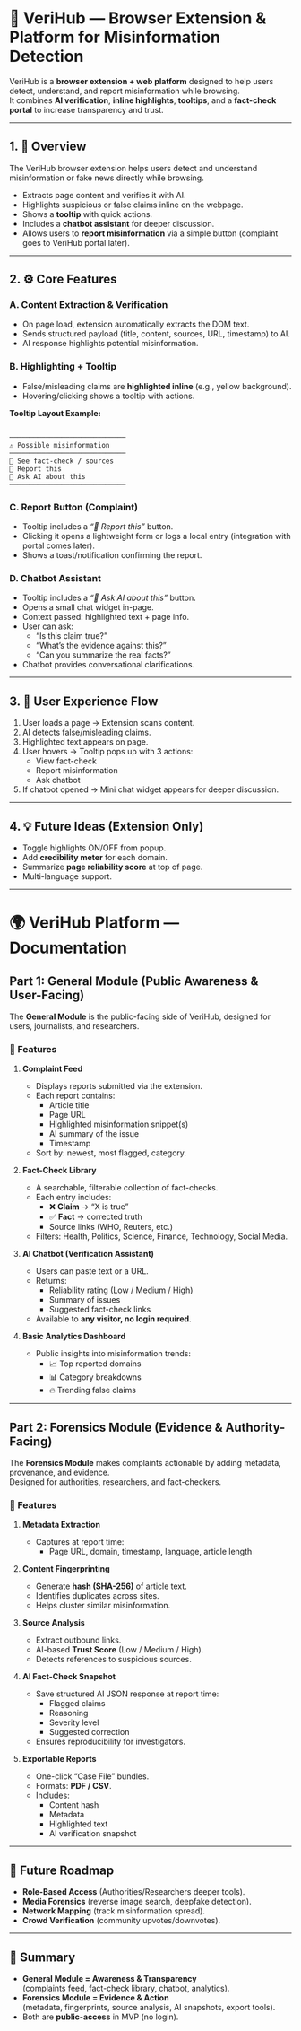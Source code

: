 # 🔎 VeriHub — Browser Extension & Platform for Misinformation Detection

VeriHub is a **browser extension + web platform** designed to help users detect, understand, and report misinformation while browsing.  
It combines **AI verification**, **inline highlights**, **tooltips**, and a **fact-check portal** to increase transparency and trust.

---

## 1. 📖 Overview

The VeriHub browser extension helps users detect and understand misinformation or fake news directly while browsing.

- Extracts page content and verifies it with AI.  
- Highlights suspicious or false claims inline on the webpage.  
- Shows a **tooltip** with quick actions.  
- Includes a **chatbot assistant** for deeper discussion.  
- Allows users to **report misinformation** via a simple button (complaint goes to VeriHub portal later).  

---

## 2. ⚙️ Core Features

### A. Content Extraction & Verification
- On page load, extension automatically extracts the DOM text.  
- Sends structured payload (title, content, sources, URL, timestamp) to AI.  
- AI response highlights potential misinformation.  

### B. Highlighting + Tooltip
- False/misleading claims are **highlighted inline** (e.g., yellow background).  
- Hovering/clicking shows a tooltip with actions.  

**Tooltip Layout Example:**
```

─────────────────────────────
⚠️ Possible misinformation
─────────────────────────────
📖 See fact-check / sources
🚨 Report this
💬 Ask AI about this
─────────────────────────────

```

### C. Report Button (Complaint)
- Tooltip includes a *“🚨 Report this”* button.  
- Clicking it opens a lightweight form or logs a local entry (integration with portal comes later).  
- Shows a toast/notification confirming the report.  

### D. Chatbot Assistant
- Tooltip includes a *“💬 Ask AI about this”* button.  
- Opens a small chat widget in-page.  
- Context passed: highlighted text + page info.  
- User can ask:  
  - “Is this claim true?”  
  - “What’s the evidence against this?”  
  - “Can you summarize the real facts?”  
- Chatbot provides conversational clarifications.  

---

## 3. 🧭 User Experience Flow
1. User loads a page → Extension scans content.  
2. AI detects false/misleading claims.  
3. Highlighted text appears on page.  
4. User hovers → Tooltip pops up with 3 actions:  
   - View fact-check  
   - Report misinformation  
   - Ask chatbot  
5. If chatbot opened → Mini chat widget appears for deeper discussion.  

---

## 4. 💡 Future Ideas (Extension Only)
- Toggle highlights ON/OFF from popup.  
- Add **credibility meter** for each domain.  
- Summarize **page reliability score** at top of page.  
- Multi-language support.  

---

# 🌍 VeriHub Platform — Documentation

## Part 1: General Module (Public Awareness & User-Facing)

The **General Module** is the public-facing side of VeriHub, designed for users, journalists, and researchers.

### 🔹 Features
1. **Complaint Feed**
   - Displays reports submitted via the extension.  
   - Each report contains:  
     - Article title  
     - Page URL  
     - Highlighted misinformation snippet(s)  
     - AI summary of the issue  
     - Timestamp  
   - Sort by: newest, most flagged, category.  

2. **Fact-Check Library**
   - A searchable, filterable collection of fact-checks.  
   - Each entry includes:  
     - ❌ **Claim** → “X is true”  
     - ✅ **Fact** → corrected truth  
     - Source links (WHO, Reuters, etc.)  
   - Filters: Health, Politics, Science, Finance, Technology, Social Media.  

3. **AI Chatbot (Verification Assistant)**
   - Users can paste text or a URL.  
   - Returns:  
     - Reliability rating (Low / Medium / High)  
     - Summary of issues  
     - Suggested fact-check links  
   - Available to **any visitor, no login required**.  

4. **Basic Analytics Dashboard**
   - Public insights into misinformation trends:  
     - 📈 Top reported domains  
     - 📊 Category breakdowns  
     - 🔥 Trending false claims  

---

## Part 2: Forensics Module (Evidence & Authority-Facing)

The **Forensics Module** makes complaints actionable by adding metadata, provenance, and evidence.  
Designed for authorities, researchers, and fact-checkers.

### 🔹 Features
1. **Metadata Extraction**
   - Captures at report time:  
     - Page URL, domain, timestamp, language, article length  

2. **Content Fingerprinting**
   - Generate **hash (SHA-256)** of article text.  
   - Identifies duplicates across sites.  
   - Helps cluster similar misinformation.  

3. **Source Analysis**
   - Extract outbound links.  
   - AI-based **Trust Score** (Low / Medium / High).  
   - Detects references to suspicious sources.  

4. **AI Fact-Check Snapshot**
   - Save structured AI JSON response at report time:  
     - Flagged claims  
     - Reasoning  
     - Severity level  
     - Suggested correction  
   - Ensures reproducibility for investigators.  

5. **Exportable Reports**
   - One-click “Case File” bundles.  
   - Formats: **PDF / CSV**.  
   - Includes:  
     - Content hash  
     - Metadata  
     - Highlighted text  
     - AI verification snapshot  

---

## 🔮 Future Roadmap
- **Role-Based Access** (Authorities/Researchers deeper tools).  
- **Media Forensics** (reverse image search, deepfake detection).  
- **Network Mapping** (track misinformation spread).  
- **Crowd Verification** (community upvotes/downvotes).  

---

## 📌 Summary
- **General Module = Awareness & Transparency**  
  (complaints feed, fact-check library, chatbot, analytics).  
- **Forensics Module = Evidence & Action**  
  (metadata, fingerprints, source analysis, AI snapshots, export tools).  
- Both are **public-access** in MVP (no login).  

